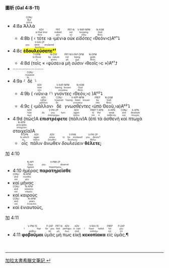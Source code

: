 #### 圖析 (Gal 4:8-11)
- <rt>4:8a</rt> <RUBY><ruby><ruby>Ἀλλὰ<rt>ἀλλά</rt></ruby><rt>But</rt></ruby><rt>CONJ</rt></RUBY> 
	- <rt>4:8b</rt> ( ‹<RUBY><ruby><ruby>τότε<rt>τότε</rt></ruby><rt>at that time</rt></ruby><rt>ADV</rt></RUBY>›a ‹<RUBY><ruby><ruby>μὲν<rt>μέν</rt></ruby><rt>indeed</rt></ruby><rt>PRT</rt></RUBY>›a <RUBY><ruby><ruby>οὐκ<rt>οὐ</rt></ruby><rt>not</rt></ruby><rt>PRT-N</rt></RUBY> <RUBY><ruby><ruby><em>εἰδότες</em><rt>εἴδω</rt></ruby><rt>knowing</rt></ruby><rt>V-RAP-NPM</rt></RUBY> ‹<RUBY><ruby><ruby>Θεὸν<rt>θεός</rt></ruby><rt>God</rt></ruby><rt>N-ASM</rt></RUBY>›c)A°¹⮧
- <rt>4:8c</rt> <RUBY><ruby><ruby><mark><strong>ἐδουλεύσατε°¹</strong></mark><rt>δουλεύω</rt></ruby><rt>you were enslaved</rt></ruby><rt>V-AAI-2P</rt></RUBY> 
	- <rt>4:8d</rt> (<RUBY><ruby><ruby>τοῖς<rt>ὁ</rt></ruby><rt>to those</rt></ruby><rt>T-DPM</rt></RUBY> « ‹<RUBY><ruby><ruby>φύσει<rt>φύσις</rt></ruby><rt>by nature</rt></ruby><rt>N-DSF</rt></RUBY>›a <RUBY><ruby><ruby>μὴ<rt>μή</rt></ruby><rt>not</rt></ruby><rt>PRT-N</rt></RUBY> <RUBY><ruby><ruby><em>οὖσιν</em><rt>εἰμί</rt></ruby><rt>being</rt></ruby><rt>V-PAP-DPM</rt></RUBY> ‹<RUBY><ruby><ruby>θεοῖς·<rt>θεός</rt></ruby><rt>gods</rt></ruby><rt>N-DPM</rt></RUBY>›c »)A°¹⮥
- ⋯⋯⋯⋯⋯⋯⋯
- <rt>4:9a</rt> ⸉<RUBY><ruby><ruby>δὲ<rt>δέ</rt></ruby><rt>however</rt></ruby><rt>CONJ</rt></RUBY>⸊
	- <rt>4:9b</rt> ( ‹<RUBY><ruby><ruby>νῦν<rt>νῦν</rt></ruby><rt>now</rt></ruby><rt>ADV</rt></RUBY>›a ⸉⸊ <RUBY><ruby><ruby> <em>γνόντες</em><rt>γινώσκω</rt></ruby><rt>having known</rt></ruby><rt>V-AAP-NPM</rt></RUBY> ‹<RUBY><ruby><ruby>Θεόν,<rt>θεός</rt></ruby><rt>God</rt></ruby><rt>N-ASM</rt></RUBY>›c )A°²⮧
	- <rt>4:9c</rt> ( ‹<RUBY><ruby><ruby>μᾶλλον<rt>μᾶλλον</rt></ruby><rt>rather</rt></ruby><rt>ADV</rt></RUBY>› <RUBY><ruby><ruby>δὲ<rt>δέ</rt></ruby><rt>however</rt></ruby><rt>CONJ</rt></RUBY> <RUBY><ruby><ruby><em>γνωσθέντες</em><rt>γινώσκω</rt></ruby><rt>having been known</rt></ruby><rt>V-APP-NPM</rt></RUBY> ‹<RUBY><ruby><ruby>ὑπὸ<rt>ὑπό</rt></ruby><rt>by</rt></ruby><rt>PREP</rt></RUBY> <RUBY><ruby><ruby>Θεοῦ,<rt>θεός</rt></ruby><rt>God</rt></ruby><rt>N-GSM</rt></RUBY>›a)A°²⮧ 
- <rt>4:9d</rt> (<RUBY><ruby><ruby>πῶς<rt>πως</rt></ruby><rt>how</rt></ruby><rt>ADV</rt></RUBY>)A <RUBY><ruby><ruby><strong>ἐπιστρέφετε</strong><rt>ἐπιστρέφω</rt></ruby><rt>do you turn</rt></ruby><rt>V-PAI-2P</rt></RUBY> (<RUBY><ruby><ruby>πάλιν<rt>πάλιν</rt></ruby><rt>again</rt></ruby><rt>ADV</rt></RUBY>)A (<RUBY><ruby><ruby>ἐπὶ<rt>ἐπί</rt></ruby><rt>to</rt></ruby><rt>PREP</rt></RUBY> <RUBY><ruby><ruby>τὰ<rt>ὁ</rt></ruby><rt>the</rt></ruby><rt>T-APN</rt></RUBY> <RUBY><ruby><ruby>ἀσθενῆ<rt>ἀσθενής</rt></ruby><rt>weak</rt></ruby><rt>A-APN</rt></RUBY> <RUBY><ruby><ruby>καὶ<rt>καί</rt></ruby><rt>and</rt></ruby><rt>CONJ</rt></RUBY> <RUBY><ruby><ruby>πτωχὰ<rt>πτωχός</rt></ruby><rt>destitute</rt></ruby><rt>A-APN</rt></RUBY> <RUBY><ruby><ruby>στοιχεῖα<rt>στοιχεῖον</rt></ruby><rt>principles</rt></ruby><rt>N-APN</rt></RUBY>)A 
	- <RUBY><ruby><ruby>οἷς<rt>ὅς</rt></ruby><rt>to which</rt></ruby><rt>R-DPN</rt></RUBY> <RUBY><ruby><ruby>πάλιν<rt>πάλιν</rt></ruby><rt>again</rt></ruby><rt>ADV</rt></RUBY> <RUBY><ruby><ruby>ἄνωθεν<rt>ἄνωθεν</rt></ruby><rt>anew</rt></ruby><rt>ADV</rt></RUBY> <RUBY><ruby><ruby><em>δουλεύειν</em><rt>δουλεύω</rt></ruby><rt>to be enslaved</rt></ruby><rt>V-PAN</rt></RUBY> <RUBY><ruby><ruby><strong>θέλετε;</strong><rt>θέλω</rt></ruby><rt>you desire?</rt></ruby><rt>V-PAI-2P</rt></RUBY>

加 4:10 
- <rt>4:10</rt> <RUBY><ruby><ruby>ἡμέρας<rt>ἡμέρα</rt></ruby><rt>Days</rt></ruby><rt>N-APF</rt></RUBY> <RUBY><ruby><ruby><strong>παρατηρεῖσθε</strong><rt>παρατηρέω</rt></ruby><rt>you observe</rt></ruby><rt>V-PMI-2P</rt></RUBY>
- <RUBY><ruby><ruby>καὶ<rt>καί</rt></ruby><rt>and</rt></ruby><rt>CONJ</rt></RUBY> <RUBY><ruby><ruby>μῆνας<rt>μήν</rt></ruby><rt>months</rt></ruby><rt>N-APM</rt></RUBY>
- <RUBY><ruby><ruby>καὶ<rt>καί</rt></ruby><rt>and</rt></ruby><rt>CONJ</rt></RUBY> <RUBY><ruby><ruby>καιροὺς<rt>καιρός</rt></ruby><rt>seasons</rt></ruby><rt>N-APM</rt></RUBY>
- <RUBY><ruby><ruby>καὶ<rt>καί</rt></ruby><rt>and</rt></ruby><rt>CONJ</rt></RUBY> <RUBY><ruby><ruby>ἐνιαυτούς,<rt>ἐνιαυτός</rt></ruby><rt>years</rt></ruby><rt>N-APM</rt></RUBY>

加 4:11 
- <rt>4:11</rt> <RUBY><ruby><ruby><strong>φοβοῦμαι</strong><rt>φοβέω</rt></ruby><rt>I fear</rt></ruby><rt>V-PNI-1S</rt></RUBY> <RUBY><ruby><ruby>ὑμᾶς<rt>σύ</rt></ruby><rt>for you</rt></ruby><rt>P-2AP</rt></RUBY> <RUBY><ruby><ruby>μή<rt>μή</rt></ruby><rt>lest</rt></ruby><rt>PRT-N</rt></RUBY> <RUBY><ruby><ruby>πως<rt>πως</rt></ruby><rt>perhaps</rt></ruby><rt>ADV</rt></RUBY> <RUBY><ruby><ruby>εἰκῇ<rt>εἰκῇ</rt></ruby><rt>in vain</rt></ruby><rt>ADV</rt></RUBY> <RUBY><ruby><ruby><strong>κεκοπίακα</strong><rt>κοπιάω</rt></ruby><rt>I have toiled</rt></ruby><rt>V-RAI-1S</rt></RUBY> <RUBY><ruby><ruby>εἰς<rt>εἰς</rt></ruby><rt>for</rt></ruby><rt>PREP</rt></RUBY> <RUBY><ruby><ruby>ὑμᾶς.¶<rt>σύ</rt></ruby><rt>you</rt></ruby><rt>P-2AP</rt></RUBY></br></br></br>







---
[加拉太書希臘文筆記 ↵](Galatians-Notes.md)